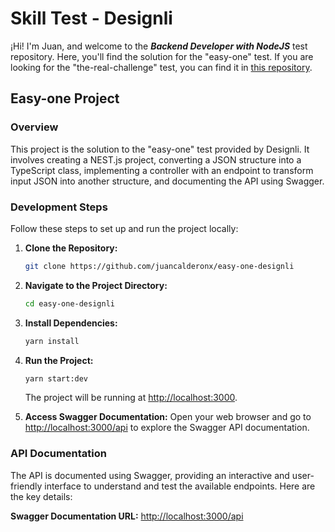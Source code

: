 # Skill Test - Designli

¡Hi! I'm Juan, and welcome to the **_Backend Developer with NodeJS_** test repository. Here, you'll find the solution for the "easy-one" test. If you are looking for the "the-real-challenge" test, you can find it in [this repository](https://github.com/juancalderonx/skill-tests-designli).

## Easy-one Project

### Overview

This project is the solution to the "easy-one" test provided by Designli. It involves creating a NEST.js project, converting a JSON structure into a TypeScript class, implementing a controller with an endpoint to transform input JSON into another structure, and documenting the API using Swagger.

### Development Steps

Follow these steps to set up and run the project locally:

1. **Clone the Repository:**

   ```bash
   git clone https://github.com/juancalderonx/easy-one-designli
   ```

2. **Navigate to the Project Directory:**

   ```bash
   cd easy-one-designli
   ```

3. **Install Dependencies:**

   ```bash
   yarn install
   ```

4. **Run the Project:**

   ```bash
   yarn start:dev
   ```

   The project will be running at [http://localhost:3000](http://localhost:3000).

5. **Access Swagger Documentation:**
   Open your web browser and go to [http://localhost:3000/api](http://localhost:3000/api) to explore the Swagger API documentation.

### API Documentation

The API is documented using Swagger, providing an interactive and user-friendly interface to understand and test the available endpoints. Here are the key details:

**Swagger Documentation URL:** [http://localhost:3000/api](http://localhost:3000/api)

